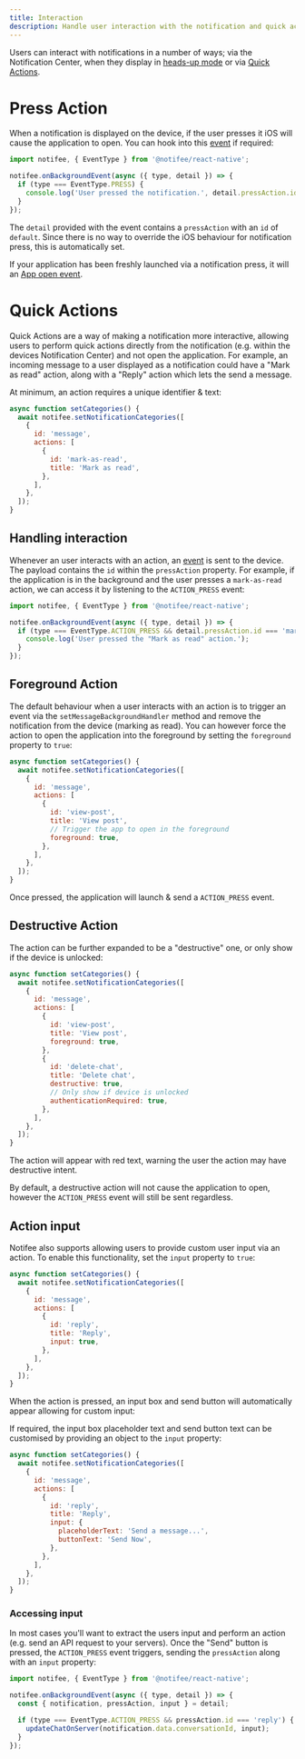 ```yaml
---
title: Interaction
description: Handle user interaction with the notification and quick actions.
---
```


Users can interact with notifications in a number of ways; via the Notification Center, when they display in
[heads-up mode]() or via [Quick Actions](#quick-actions).

# Press Action

When a notification is displayed on the device, if the user presses it iOS will cause the application to open. You can
hook into this [event](/react-native/docs/events) if required:

```js
import notifee, { EventType } from '@notifee/react-native';

notifee.onBackgroundEvent(async ({ type, detail }) => {
  if (type === EventType.PRESS) {
    console.log('User pressed the notification.', detail.pressAction.id);
  }
});
```

The `detail` provided with the event contains a `pressAction` with an `id` of `default`. Since there is no way to
override the iOS behaviour for notification press, this is automatically set.

If your application has been freshly launched via a notification press, it will an [App open event](/react-native/docs/events#app-open-events).

# Quick Actions

Quick Actions are a way of making a notification more interactive, allowing users to perform quick actions directly from
the notification (e.g. within the devices Notification Center) and not open the application. For example, an incoming
message to a user displayed as a notification could have a "Mark as read" action, along with a "Reply" action which
lets the send a message.

<Vimeo id="ios-category-actions" caption="iOS Category Actions Example" />

At minimum, an action requires a unique identifier & text:

```js
async function setCategories() {
  await notifee.setNotificationCategories([
    {
      id: 'message',
      actions: [
        {
          id: 'mark-as-read',
          title: 'Mark as read',
        },
      ],
    },
  ]);
}
```

## Handling interaction

Whenever an user interacts with an action, an [event](/react-native/docs/events) is sent to the device. The payload
contains the `id` within the `pressAction` property. For example, if the application is in the background and the user
presses a `mark-as-read` action, we can access it by listening to the `ACTION_PRESS` event:

```js
import notifee, { EventType } from '@notifee/react-native';

notifee.onBackgroundEvent(async ({ type, detail }) => {
  if (type === EventType.ACTION_PRESS && detail.pressAction.id === 'mark-as-read') {
    console.log('User pressed the "Mark as read" action.');
  }
});
```

## Foreground Action

The default behaviour when a user interacts with an action is to trigger an event via the `setMessageBackgroundHandler` method
and remove the notification from the device (marking as read). You can however force the action to open the application
into the foreground by setting the `foreground` property to `true`:

```js
async function setCategories() {
  await notifee.setNotificationCategories([
    {
      id: 'message',
      actions: [
        {
          id: 'view-post',
          title: 'View post',
          // Trigger the app to open in the foreground
          foreground: true,
        },
      ],
    },
  ]);
}
```

Once pressed, the application will launch & send a `ACTION_PRESS` event.

## Destructive Action

The action can be further expanded to be a "destructive" one, or only show if the device is unlocked:

```js
async function setCategories() {
  await notifee.setNotificationCategories([
    {
      id: 'message',
      actions: [
        {
          id: 'view-post',
          title: 'View post',
          foreground: true,
        },
        {
          id: 'delete-chat',
          title: 'Delete chat',
          destructive: true,
          // Only show if device is unlocked
          authenticationRequired: true,
        },
      ],
    },
  ]);
}
```

The action will appear with red text, warning the user the action may have destructive intent.

<Vimeo id="ios-action-destructive" caption="iOS Destructive Action" />

By default, a destructive action will not cause the application to open, however the `ACTION_PRESS` event will still be sent
regardless.

## Action input

Notifee also supports allowing users to provide custom user input via an action. To enable this functionality, set the
`input` property to `true`:

```js
async function setCategories() {
  await notifee.setNotificationCategories([
    {
      id: 'message',
      actions: [
        {
          id: 'reply',
          title: 'Reply',
          input: true,
        },
      ],
    },
  ]);
}
```

When the action is pressed, an input box and send button will automatically appear allowing for custom input:

<Vimeo id="ios-action-input" caption="iOS Action Input" />

If required, the input box placeholder text and send button text can be customised by providing an object to the `input`
property:

```js
async function setCategories() {
  await notifee.setNotificationCategories([
    {
      id: 'message',
      actions: [
        {
          id: 'reply',
          title: 'Reply',
          input: {
            placeholderText: 'Send a message...',
            buttonText: 'Send Now',
          },
        },
      ],
    },
  ]);
}
```

### Accessing input

In most cases you'll want to extract the users input and perform an action (e.g. send an API request to your servers).
Once the "Send" button is pressed, the `ACTION_PRESS` event triggers, sending the `pressAction` along with an
`input` property:

```js
import notifee, { EventType } from '@notifee/react-native';

notifee.onBackgroundEvent(async ({ type, detail }) => {
  const { notification, pressAction, input } = detail;

  if (type === EventType.ACTION_PRESS && pressAction.id === 'reply') {
    updateChatOnServer(notification.data.conversationId, input);
  }
});
```
